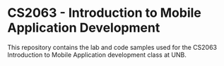 # CS2063 - Introduction to Mobile Application Development

This repository contains the lab and code samples used for the CS2063 Introduction to Mobile Application development class at UNB.
